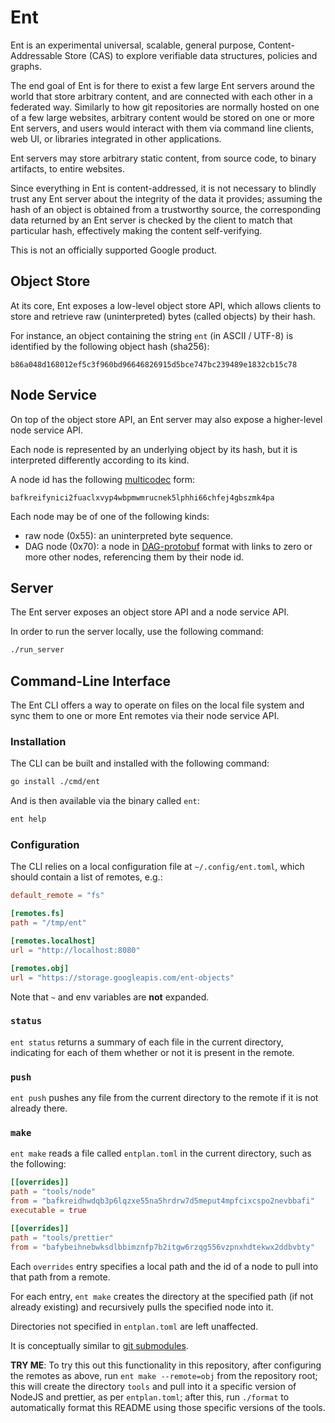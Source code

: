 # Ent

Ent is an experimental universal, scalable, general purpose, Content-Addressable
Store (CAS) to explore verifiable data structures, policies and graphs.

The end goal of Ent is for there to exist a few large Ent servers around the
world that store arbitrary content, and are connected with each other in a
federated way. Similarly to how git repositories are normally hosted on one of a
few large websites, arbitrary content would be stored on one or more Ent
servers, and users would interact with them via command line clients, web UI, or
libraries integrated in other applications.

Ent servers may store arbitrary static content, from source code, to binary
artifacts, to entire websites.

Since everything in Ent is content-addressed, it is not necessary to blindly
trust any Ent server about the integrity of the data it provides; assuming the
hash of an object is obtained from a trustworthy source, the corresponding data
returned by an Ent server is checked by the client to match that particular
hash, effectively making the content self-verifying.

This is not an officially supported Google product.

## Object Store

At its core, Ent exposes a low-level object store API, which allows clients to
store and retrieve raw (uninterpreted) bytes (called objects) by their hash.

For instance, an object containing the string `ent` (in ASCII / UTF-8) is
identified by the following object hash (sha256):

`b86a048d168012ef5c3f960bd96646826915d5bce747bc239489e1832cb15c78`

## Node Service

On top of the object store API, an Ent server may also expose a higher-level
node service API.

Each node is represented by an underlying object by its hash, but it is
interpreted differently according to its kind.

A node id has the following
[multicodec](https://github.com/multiformats/multicodec) form:

`bafkreifynici2fuaclxvyp4wbpmwmrucnek5lphhi66chfej4gbszmk4pa`

Each node may be of one of the following kinds:

- raw node (0x55): an uninterpreted byte sequence.
- DAG node (0x70): a node in
  [DAG-protobuf](https://ipld.io/docs/codecs/known/dag-pb/) format with links to
  zero or more other nodes, referencing them by their node id.

## Server

The Ent server exposes an object store API and a node service API.

In order to run the server locally, use the following command:

```bash
./run_server
```

## Command-Line Interface

The Ent CLI offers a way to operate on files on the local file system and sync
them to one or more Ent remotes via their node service API.

### Installation

The CLI can be built and installed with the following command:

```bash
go install ./cmd/ent
```

And is then available via the binary called `ent`:

```bash
ent help
```

### Configuration

The CLI relies on a local configuration file at `~/.config/ent.toml`, which
should contain a list of remotes, e.g.:

```toml
default_remote = "fs"

[remotes.fs]
path = "/tmp/ent"

[remotes.localhost]
url = "http://localhost:8080"

[remotes.obj]
url = "https://storage.googleapis.com/ent-objects"
```

Note that `~` and env variables are **not** expanded.

### `status`

`ent status` returns a summary of each file in the current directory, indicating
for each of them whether or not it is present in the remote.

### `push`

`ent push` pushes any file from the current directory to the remote if it is not
already there.

### `make`

`ent make` reads a file called `entplan.toml` in the current directory, such as
the following:

```toml
[[overrides]]
path = "tools/node"
from = "bafkreidhwdqb3p6lqzxe55na5hrdrw7d5meput4mpfcixcspo2nevbbafi"
executable = true

[[overrides]]
path = "tools/prettier"
from = "bafybeihnebwksdlbbimznfp7b2itgw6rzqg556vzpnxhdtekwx2ddbvbty"
```

Each `overrides` entry specifies a local path and the id of a node to pull into
that path from a remote.

For each entry, `ent make` creates the directory at the specified path (if not
already existing) and recursively pulls the specified node into it.

Directories not specified in `entplan.toml` are left unaffected.

It is conceptually similar to
[git submodules](https://git-scm.com/book/en/v2/Git-Tools-Submodules).

**TRY ME**: To try this out this functionality in this repository, after
configuring the remotes as above, run `ent make --remote=obj` from the
repository root; this will create the directory `tools` and pull into it a
specific version of NodeJS and prettier, as per `entplan.toml`; after this, run
`./format` to automatically format this README using those specific versions of
the tools.
